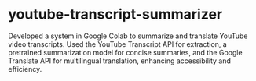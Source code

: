 # youtube-transcript-summarizer
Developed a system in Google Colab to summarize and translate YouTube video transcripts. Used the YouTube Transcript API for extraction, a pretrained summarization model for concise summaries, and the Google Translate API for multilingual translation, enhancing accessibility and efficiency.
